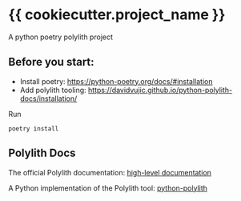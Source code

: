# {{ cookiecutter.project_name }}

A python poetry polylith project

## Before you start:

- Install poetry: https://python-poetry.org/docs/#installation
- Add polylith tooling: https://davidvujic.github.io/python-polylith-docs/installation/

Run

```shell
poetry install
```

## Polylith Docs
The official Polylith documentation:
[high-level documentation](https://polylith.gitbook.io/polylith)

A Python implementation of the Polylith tool:
[python-polylith](https://github.com/DavidVujic/python-polylith)
